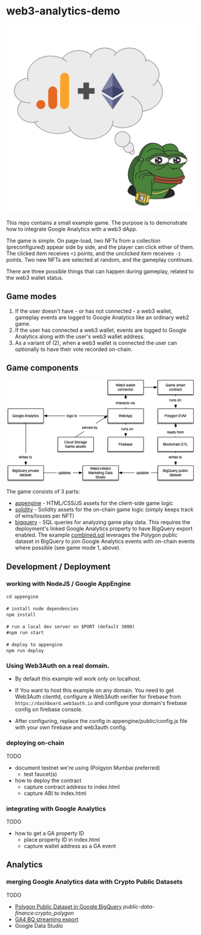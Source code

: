 
# web3-analytics-demo

![](hero.png)

This repo contains a small example game. The purpose is to demonstrate how to
integrate Google Analytics with a web3 dApp.

The game is simple. On page-load, two NFTs from a collection (preconfigured)
appear side by side, and the player can click either of them. The clicked item
receives `+1` points, and the unclicked item receives `-1` points. Two new NFTs
are selected at random, and the gameplay continues.

There are three possible things that can happen during gameplay, related to the
web3 wallet status.

## Game modes

1. If the user doesn't have - or has not connected - a web3 wallet, gameplay
events are logged to Google Analytics like an ordinary web2 game.
2. If the user has connected a web3 wallet, events are logged to Google
Analytics along with the user's web3 wallet address.
3. As a variant of (2), when a web3 wallet is connected the user can
optionally to have their vote recorded on-chain.

## Game components

![](web3-analytics-demo.png)

The game consists of 3 parts:

* [appengine](./appengine) - HTML/CSS/JS assets for the client-side game logic
* [solidity](./solidity) - Solidity assets for the on-chain game logic (simply
  keeps track of wins/losses per NFT)
* [bigquery](./bigquery) - SQL queries for analyzing game play data. This
  requires the deployment's linked Google Analytics property to have BigQuery
  export enabled. The example [combined.sql](./bigquery/combined.sql) leverages
  the Polygon public dataset in BigQuery to join Google Analytics events with
  on-chain events where possible (see game mode 1, above).

## Development / Deployment

### working with NodeJS / Google AppEngine

```
cd appengine

# install node dependencies
npm install

# run a local dev server on $PORT (default 3000)
#npm run start

# deploy to appengine
npm run deploy
```

### Using Web3Auth on a real domain.

- By default this example will work only on localhost.

- If You want to host this example on any domain. You need to get Web3Auth clientId, configure a Web3Auth verifier for firebase from `https://dashboard.web3auth.io`  and configure your domain's firebase config on firebase console.

- After configuring, replace the config in appengine/public/config.js file with your own firebase and web3auth config.


### deploying on-chain

TODO
- document testnet we're using (Polgyon Mumbai preferred)
  - test faucet(s)
- how to deploy the contract
  - capture contract address to index.html
  - capture ABI to index.html

### integrating with Google Analytics

TODO
- how to get a GA property ID
  - place property ID in index.html
  - capture wallet address as a GA event

## Analytics

### merging Google Analytics data with Crypto Public Datasets

TODO
- [Polygon Public Dataset in Google BigQuery](https://console.cloud.google.com/marketplace/product/public-data-finance/crypto-polygon-dataset?project=public-data-finance) *public-data-finance:crypto_polygon*
- [GA4 BQ streaming export](https://support.google.com/analytics/answer/9823238#step3&zippy=%2Cin-this-article)
- Google Data Studio
